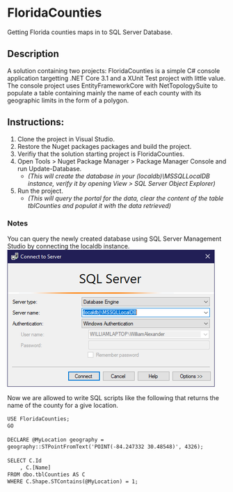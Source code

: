 # FloridaCounties
Getting Florida counties maps in to SQL Server Database.

## Description
A solution containing two projects: FloridaCounties is a simple C# console application targetting .NET Core 3.1 and a XUnit Test project with little value. 
The console project uses EntityFrameworkCore with NetTopologySuite to populate a table containing mainly the name of each county with its geographic limits in the form of a polygon.

## Instructions:
1. Clone the project in Visual Studio.
2. Restore the Nuget packages packages and build the project.
3. Verifiy that the solution starting project is FloridaCounties.
4. Open Tools > Nuget Package Manager > Package Manager Console and run Update-Database. 
    - *(This will create the database in your (localdb)\MSSQLLocalDB instance, verify it by opening View > SQL Server Object Explorer)*
5. Run the project. 
    - *(This will query the portal for the data, clear the content of the table tblCounties and populat it with the data retrieved)*

### Notes
You can query the newly created database using SQL Server Management Studio by connecting the localdb instance.
![File](./ssms.PNG)

Now we are allowed to write SQL scripts like the following that returns the name of the county for a give location.

```TSQL
USE FloridaCounties;
GO

DECLARE @MyLocation geography = geography::STPointFromText('POINT(-84.247332 30.48548)', 4326);

SELECT C.Id
	, C.[Name]
FROM dbo.tblCounties AS C
WHERE C.Shape.STContains(@MyLocation) = 1;
```
